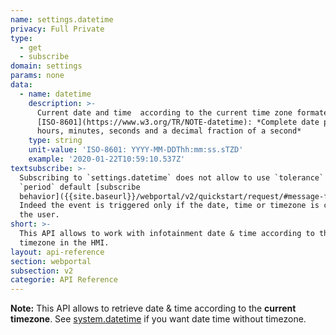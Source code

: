 ```yaml
---
name: settings.datetime
privacy: Full Private
type:
  - get
  - subscribe
domain: settings
params: none
data:
  - name: datetime
    description: >-
      Current date and time  according to the current time zone formated using
      [ISO-8601](https://www.w3.org/TR/NOTE-datetime): *Complete date plus
      hours, minutes, seconds and a decimal fraction of a second*
    type: string
    unit-value: 'ISO-8601: YYYY-MM-DDThh:mm:ss.sTZD'
    example: '2020-01-22T10:59:10.537Z'
textsubscribe: >-
  Subscribing to `settings.datetime` does not allow to use `tolerance` &
  `period` default [subscribe
  behavior]({{site.baseurl}}/webportal/v2/quickstart/request/#message-format).
  Indeed the event is triggered only if the date, time or timezone is changed by
  the user.
short: >-
  This API allows to work with infotainment date & time according to the current
  timezone in the HMI.
layout: api-reference
section: webportal
subsection: v2
categorie: API Reference
---
```


**Note:** This API allows to retrieve date & time according to the **current timezone**. See [system.datetime](#api-settings-datetime) if you want date time without timezone.
